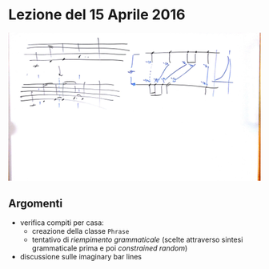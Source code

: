 # Lezione del 15 Aprile 2016

![whiteboard](./TR_III_20160415.jpg)

## Argomenti

* verifica compiti per casa:
  * creazione della classe `Phrase`
  * tentativo di *riempimento grammaticale* (scelte attraverso sintesi
    grammaticale prima e poi *constrained random*)
* discussione sulle imaginary bar lines

